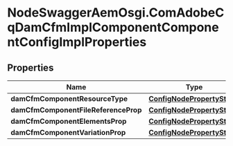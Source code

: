 # NodeSwaggerAemOsgi.ComAdobeCqDamCfmImplComponentComponentConfigImplProperties

## Properties

Name | Type | Description | Notes
------------ | ------------- | ------------- | -------------
**damCfmComponentResourceType** | [**ConfigNodePropertyString**](ConfigNodePropertyString.md) |  | [optional] 
**damCfmComponentFileReferenceProp** | [**ConfigNodePropertyString**](ConfigNodePropertyString.md) |  | [optional] 
**damCfmComponentElementsProp** | [**ConfigNodePropertyString**](ConfigNodePropertyString.md) |  | [optional] 
**damCfmComponentVariationProp** | [**ConfigNodePropertyString**](ConfigNodePropertyString.md) |  | [optional] 


